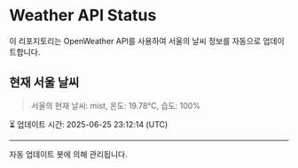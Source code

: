 
# Weather API Status

이 리포지토리는 OpenWeather API를 사용하여 서울의 날씨 정보를 자동으로 업데이트합니다.

## 현재 서울 날씨
> 서울의 현재 날씨: mist, 온도: 19.78°C, 습도: 100%

⏳ 업데이트 시간: 2025-06-25 23:12:14 (UTC)

---
자동 업데이트 봇에 의해 관리됩니다.
